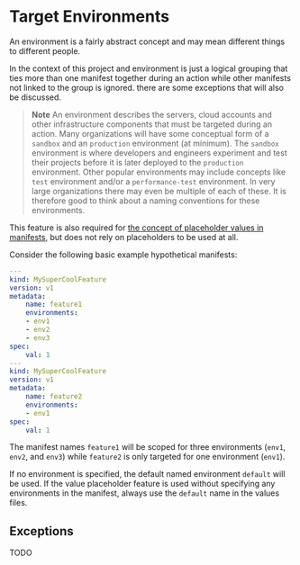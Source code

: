 # Target Environments

An environment is a fairly abstract concept and may mean different things to different people.

In the context of this project and environment is just a logical grouping that ties more than one manifest together during an action while other manifests not linked to the group is ignored. there are some exceptions that will also be discussed.

> **Note**
> An environment describes the servers, cloud accounts and other infrastructure components that must be targeted during an action. Many organizations will have some conceptual form of a `sandbox` and an `production` environment (at minimum). The `sandbox` environment is where developers and engineers experiment and test their projects before it is later deployed to the `production` environment. Other popular environments may include concepts like `test` environment and/or a `performance-test` environment. In very large organizations there may even be multiple of each of these. It is therefore good to think about a naming conventions for these environments.

This feature is also required for [the concept of placeholder values in manifests](placeholder_values.md), but does not rely on placeholders to be used at all.

Consider the following basic example hypothetical manifests:

```yaml
---
kind: MySuperCoolFeature
version: v1
metadata:
    name: feature1
    environments:
    - env1
    - env2
    - env3
spec:
    val: 1
---
kind: MySuperCoolFeature
version: v1
metadata:
    name: feature2
    environments:
    - env1
spec:
    val: 1
```

The manifest names `feature1` will be scoped for three environments (`env1`, `env2`, and `env3`) while `feature2` is only targeted  for one environment (`env1`).

If no environment is specified, the default named environment `default` will be used. If the value placeholder feature is used without specifying any environments in the manifest, always use the `default` name in the values files.

## Exceptions

<!-- Using the "manifest_lookup_function" instance for example -->

TODO
